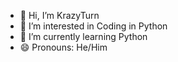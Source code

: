 - 👋 Hi, I’m KrazyTurn
- 👀 I’m interested in Coding in Python
- 🌱 I’m currently learning Python
- 😄 Pronouns: He/Him
  

<!---
GoldenLife-01/GoldenLife-01 is a ✨ special ✨ repository because its `README.md` (this file) appears on your GitHub profile.
You can click the Preview link to take a look at your changes.
--->
